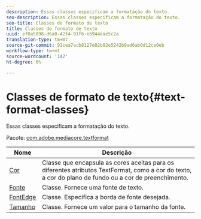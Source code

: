 ```yaml
---
description: Essas classes especificam a formatação do texto.
seo-description: Essas classes especificam a formatação do texto.
seo-title: Classes de formato de texto
title: Classes de formato de texto
uuid: ef0a5098-d6a0-42f4-91f6-eb944eae5c2a
translation-type: tm+mt
source-git-commit: 91cea7acb8127e02b82e5242b9ad6ab0d12ce0eb
workflow-type: tm+mt
source-wordcount: '142'
ht-degree: 0%

---
```



# Classes de formato de texto{#text-format-classes}

Essas classes especificam a formatação do texto.

Pacote: [com.adobe.mediacore.textformat](https://help.adobe.com/en_US/primetime/api/psdk/asdoc-dhls_1.4/com/adobe/mediacore/textformat/package-detail.html)

| Nome | Descrição |
|---|---|
| [Cor](https://help.adobe.com/en_US/primetime/api/psdk/asdoc-dhls_1.4/com/adobe/mediacore/textformat/Color.html) | Classe que encapsula as cores aceitas para os diferentes atributos TextFormat, como a cor do texto, a cor do plano de fundo ou a cor de preenchimento. |
| [Fonte](https://help.adobe.com/en_US/primetime/api/psdk/asdoc-dhls_1.4/com/adobe/mediacore/textformat/Font.html) | Classe. Fornece uma fonte de texto. |
| [FontEdge](https://help.adobe.com/en_US/primetime/api/psdk/asdoc-dhls_1.4/com/adobe/mediacore/textformat/FontEdge.html) | Classe. Especifica a borda de fonte desejada. |
| [Tamanho](https://help.adobe.com/en_US/primetime/api/psdk/asdoc-dhls_1.4/com/adobe/mediacore/textformat/Size.html) | Classe. Fornece um valor para o tamanho da fonte. |

